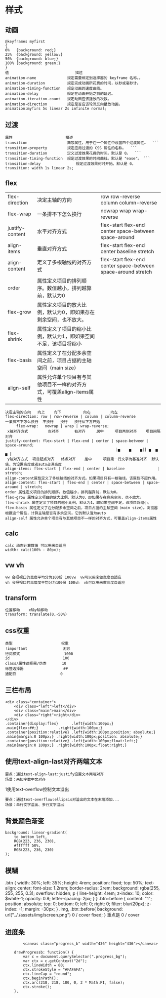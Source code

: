 # 样式

## 动画
```
@keyframes myfirst
{
0%   {background: red;}
25%  {background: yellow;}
50%  {background: blue;}
100% {background: green;}
}
值	                           描述
animation-name	            规定需要绑定到选择器的 keyframe 名称。。
animation-duration	        规定完成动画所花费的时间，以秒或毫秒计。
animation-timing-function	规定动画的速度曲线。
animation-delay	            规定在动画开始之前的延迟。
animation-iteration-count	规定动画应该播放的次数。
animation-direction	        规定是否应该轮流反向播放动画。
animation:myfirs 5s linear 2s infinite normal;
```


## 过渡
```
属性	                      描述
transition	                简写属性，用于在一个属性中设置四个过渡属性。	```
transition-property	        规定应用过渡的 CSS 属性的名称。	```
transition-duration	        定义过渡效果花费的时间。默认是 0。	```
transition-timing-function	规定过渡效果的时间曲线。默认是 "ease"。	```
transition-delay	            规定过渡效果何时开始。默认是 0。
transition: width 1s linear 2s;
```

## flex
|                 |                     |                |
| :-------------   | :-------------     | :------------- | 
| flex-direction  | 决定主轴的方向       | row  row-reverse   column   column-reverse  |
| flex-wrap       | 一条排不下怎么换行    | nowrap   wrap   wrap-reverse |
| justify-content       |  水平对齐方式    | flex-start   flex-end   center   space-between   space-around |
| align-items       |  垂直对齐方式    | flex-start   flex-end   center   baseline  stretch |
| align-content       |  定义了多根轴线的对齐方式    | flex-start  flex-end  center  space-between  space-around  stretch |
| order             |  属性定义项目的排列顺序。数值越小，排列越靠前，默认为0    |  |
| flex-grow       |  属性定义项目的放大比例，默认为0，即如果存在剩余空间，也不放大。     |
| flex-shrink       |  属性定义了项目的缩小比例，默认为1，即如果空间不足，该项目将缩小      |
| flex-basis       |  属性定义了在分配多余空间之前，项目占据的主轴空间（main size）     |
| align-self       |  属性允许单个项目有与其他项目不一样的对齐方式，可覆盖align-items属性     |

```
决定主轴的方向   向上    向下          向右         向左
flex-direction: row | row-reverse | column | column-reverse
一条排不下怎么换行  不换行   换行   换行从下方开始
     flex-wrap:   nowrap | wrap | wrap-reverse;
 x轴对齐方式         左对齐       右对齐     居中     项目两侧对齐    项目间隔对齐           
justify-content: flex-start | flex-end | center | space-between | space-around;
                                                  |▅    ▅    ▅|| ▅  ▅  ▅ |
 y轴对齐方式  项目起点对齐   终点对齐    居中     项目第一行文字为基准对齐  默认值，为设置高度或者auto占满高度
align-items: flex-start | flex-end | center | baseline               | stretch;
align-content属性定义了多根轴线的对齐方式。如果项目只有一根轴线，该属性不起作用。
align-content: flex-start | flex-end | center | space-between | space-around | stretch;
order 属性定义项目的排列顺序。数值越小，排列越靠前，默认为0。
flex-grow 属性定义项目的放大比例，默认为0，即如果存在剩余空间，也不放大。
flex-shrink 属性定义了项目的缩小比例，默认为1，即如果空间不足，该项目将缩小。
flex-basis 属性定义了在分配多余空间之前，项目占据的主轴空间（main size）。浏览器根据这个属性，计算主轴是否有多余空间。它的默认值为auto
align-self 属性允许单个项目有与其他项目不一样的对齐方式，可覆盖align-items属性
```

## calc
```
calc 动态计算数值 可以用来自适应
width: calc(100% - 80px);
```
## vw vh
```
vw 会把视口的宽度平均分为100份 100vw  vw可以用来做宽度自适应
vh 会把视口的高度度平均分为100份 100vh  vh可以用来做高度自适应
```
## transform
```
位置移动    x轴y轴移动
transform: translate(0,-50%)
```
## css权重
```
类型	                    权重
!important	              无穷
行间样式	                1000
id	                      100
class/属性选择器/伪类	     10
标签选择器	               ##
通配符	                   0
```

## 三栏布局
```
<div class="container">
    <div class="left">left</div>
    <div class="main">main</div>
    <div class="right">right</div>
</div>
.container{display:flex}      .left{width:100px;}                    .main{flex:##;}         .right{width:100px;}
.container{position:relative} .left{width:100px;position: absolute;} .main{margin:0 100px;} .right{width:100px;position: absolute;}
.container{position:relative} .left{width:100px;float:left;}         .main{margin:0 100px;} .right{width:100px;float:right;}
```

## 使用text-align-last对齐两端文本
```
要点：通过text-align-last:justify设置文本两端对齐
场景：未知字数中文对齐
```
1使用text-overflow控制文本溢出
```
要点：通过text-overflow:ellipsis对溢出的文本在末端添加...
场景：单行文字溢出、多行文字溢出
```

## 背景颜色渐变
    background: linear-gradient(
        to bottom left,
        RGB(223, 236, 230),
        #ffffff 50%,
        RGB(223, 236, 230)
    );

## 模糊
.btn {
    width: 30%;
    left: 35%;
    height: 4rem;
    position: fixed;
    top: 50%;
    text-align: center;
    font-size: 1.2rem;
    border-radius: 2rem;
    background: rgba(255, 255, 255, 0.3);
    overflow: hidden;
    p {
        line-height: 4rem;
        z-index: 10;
        color: $white-1;
        opacity: 0.8;
        letter-spacing: 2px;
    }
}
.btn::before {
    content: "1";
    position: absolute;
    top: 0;
    bottom: 0;
    left: 0;
    right: 0;
    filter: blur(20px);
    z-index: -1;
    margin: -30px;
}
.img, .btn::before{
    background: url(".././assets/img/screen.png") 0 / cover fixed;
}
重点是 0 / cover


## 进度条
            <canvas class="progress_b" width="436" height="436"></canvas>

        drawProgressb: function() {
            var c = document.querySelector(".progress_bg");
            var ctx = c.getContext("2d");
            ctx.lineWidth = 80;
            ctx.strokeStyle = "#FAFAFA"; 
            ctx.lineCap = "round"; 
            ctx.beginPath(); 
            ctx.arc(218, 218, 180, 0, 2 * Math.PI, false);
            ctx.stroke(); 
        },